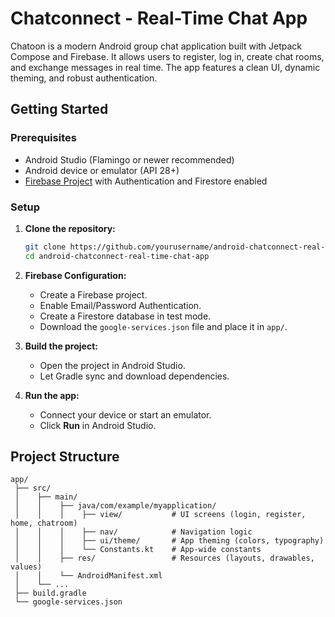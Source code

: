 # Chatconnect - Real-Time Chat App

Chatoon is a modern Android group chat application built with Jetpack Compose and Firebase. It allows users to register, log in, create chat rooms, and exchange messages in real time. The app features a clean UI, dynamic theming, and robust authentication.

## Getting Started

### Prerequisites

- Android Studio (Flamingo or newer recommended)
- Android device or emulator (API 28+)
- [Firebase Project](https://console.firebase.google.com/) with Authentication and Firestore enabled

### Setup

1. **Clone the repository:**
   ```sh
   git clone https://github.com/yourusername/android-chatconnect-real-time-chat-app.git
   cd android-chatconnect-real-time-chat-app
   ```

2. **Firebase Configuration:**
   - Create a Firebase project.
   - Enable Email/Password Authentication.
   - Create a Firestore database in test mode.
   - Download the `google-services.json` file and place it in `app/`.

3. **Build the project:**
   - Open the project in Android Studio.
   - Let Gradle sync and download dependencies.

4. **Run the app:**
   - Connect your device or start an emulator.
   - Click **Run** in Android Studio.

## Project Structure

```
app/
 ├── src/
 │    ├── main/
 │    │    ├── java/com/example/myapplication/
 │    │    │    ├── view/           # UI screens (login, register, home, chatroom)
 │    │    │    ├── nav/            # Navigation logic
 │    │    │    ├── ui/theme/       # App theming (colors, typography)
 │    │    │    └── Constants.kt    # App-wide constants
 │    │    ├── res/                 # Resources (layouts, drawables, values)
 │    │    └── AndroidManifest.xml
 │    └── ...
 ├── build.gradle
 └── google-services.json
```
